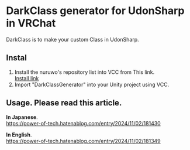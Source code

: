 # DarkClass generator for UdonSharp in VRChat
DarkClass is to make your custom Class in UdonSharp.

## Instal
1. Install the nuruwo's repository list into VCC from This link.</br>
[Install link](https://nuruwo8.github.io/nuruwo-vpm-list/install)</br>
2. Import "DarkClassGenerator" into your Unity project using VCC.

## Usage. Please read this article.
**In Japanese**.</br>
https://power-of-tech.hatenablog.com/entry/2024/11/02/181430</br>

**In English**.</br>
https://power-of-tech.hatenablog.com/entry/2024/11/02/181349</br>